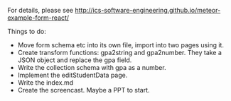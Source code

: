 

For details, please see http://ics-software-engineering.github.io/meteor-example-form-react/

Things to do:

* Move form schema etc into its own file, import into two pages using it.
* Create transform functions: gpa2string and gpa2number. They take a JSON object and replace the gpa field.
* Write the collection schema with gpa as a number.
* Implement the editStudentData page.
* Write the index.md
* Create the screencast. Maybe a PPT to start.
